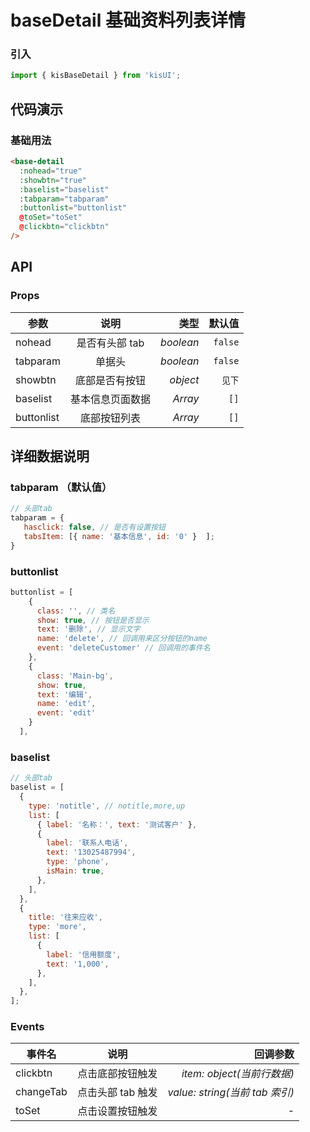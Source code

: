 # baseDetail 基础资料列表详情

### 引入

```js
import { kisBaseDetail } from 'kisUI';
```

## 代码演示

### 基础用法

```html
<base-detail
  :nohead="true"
  :showbtn="true"
  :baselist="baselist"
  :tabparam="tabparam"
  :buttonlist="buttonlist"
  @toSet="toSet"
  @clickbtn="clickbtn"
/>
```

## API

### Props

| 参数       |       说明       |      类型 |  默认值 |
| ---------- | :--------------: | --------: | ------: |
| nohead     |  是否有头部 tab  | _boolean_ | `false` |
| tabparam   |      单据头      | _boolean_ | `false` |
| showbtn    |  底部是否有按钮  |  _object_ |  `见下` |
| baselist   | 基本信息页面数据 |   _Array_ |    `[]` |
| buttonlist |   底部按钮列表   |   _Array_ |    `[]` |

## 详细数据说明

### tabparam （默认值）

```js
// 头部tab
tabparam = {
   hasclick: false, // 是否有设置按钮
   tabsItem: [{ name: '基本信息', id: '0' }  ];
}
```

### buttonlist

```js
buttonlist = [
    {
      class: '', // 类名
      show: true, // 按钮是否显示
      text: '删除', // 显示文字
      name: 'delete', // 回调用来区分按钮的name
      event: 'deleteCustomer' // 回调用的事件名
    },
    {
      class: 'Main-bg',
      show: true,
      text: '编辑',
      name: 'edit',
      event: 'edit'
    }
  ],
```

### baselist

```js
// 头部tab
baselist = [
  {
    type: 'notitle', // notitle,more,up
    list: [
      { label: '名称：', text: '测试客户' },
      {
        label: '联系人电话',
        text: '13025487994',
        type: 'phone',
        isMain: true,
      },
    ],
  },
  {
    title: '往来应收',
    type: 'more',
    list: [
      {
        label: '信用额度',
        text: '1,000',
      },
    ],
  },
];
```

### Events

| 事件名      |          说明          |                       回调参数 |
| ----------- | :--------------------: | -----------------------------: |
| clickbtn    |    点击底部按钮触发    |     _item: object(当前行数据)_ |
| changeTab   |   点击头部 tab 触发    | _value: string(当前 tab 索引)_ |
| toSet       |    点击设置按钮触发    |                              - |
